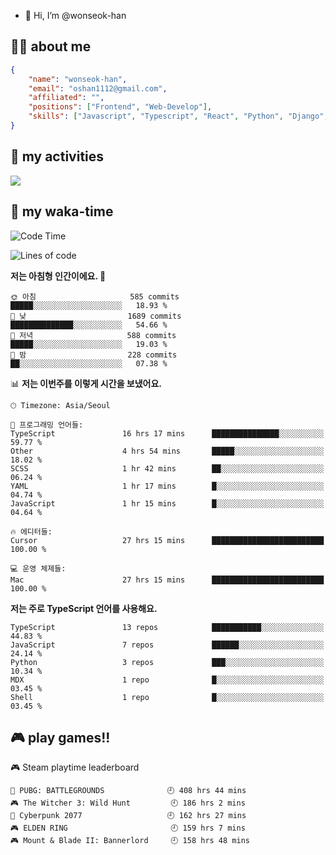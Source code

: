 - 👋 Hi, I’m @wonseok-han

## 🤷‍♂️ about me
```json
{
    "name": "wonseok-han",
    "email": "oshan1112@gmail.com",
    "affiliated": "",
    "positions": ["Frontend", "Web-Develop"],
    "skills": ["Javascript", "Typescript", "React", "Python", "Django", "SQL", "Docker", "Git"]
}
```

## 🤔 my activities

<!-- ![](https://github-readme-stats.vercel.app/api?username=wonseok-han&show_icons=true&theme=dracula&include_all_commits=true&custom_title=wonseok-han%27s%20Github%20Stats) -->

![](http://github-profile-summary-cards.vercel.app/api/cards/profile-details?username=wonseok-han&theme=dracula)

## 📃 my waka-time

<!--START_SECTION:waka-->
![Code Time](http://img.shields.io/badge/Code%20Time-2%2C847%20hrs%2010%20mins-blue)

![Lines of code](https://img.shields.io/badge/%EC%A0%80%EB%8A%94%20%EC%97%AC%ED%83%9C%EA%B9%8C%EC%A7%80%20-19.5%20million%20%EC%A4%84%EC%9D%98%20%EC%BD%94%EB%93%9C%EB%A5%BC%20%EC%9E%91%EC%84%B1%ED%96%88%EC%96%B4%EC%9A%94.-blue)

**저는 아침형 인간이에요. 🐤** 

```text
🌞 아침                     585 commits         █████░░░░░░░░░░░░░░░░░░░░   18.93 % 
🌆 낮　                     1689 commits        ██████████████░░░░░░░░░░░   54.66 % 
🌃 저녁                     588 commits         █████░░░░░░░░░░░░░░░░░░░░   19.03 % 
🌙 밤　                     228 commits         ██░░░░░░░░░░░░░░░░░░░░░░░   07.38 % 
```


📊 **저는 이번주를 이렇게 시간을 보냈어요.** 

```text
🕑︎ Timezone: Asia/Seoul

💬 프로그래밍 언어들: 
TypeScript               16 hrs 17 mins      ███████████████░░░░░░░░░░   59.77 % 
Other                    4 hrs 54 mins       █████░░░░░░░░░░░░░░░░░░░░   18.02 % 
SCSS                     1 hr 42 mins        ██░░░░░░░░░░░░░░░░░░░░░░░   06.24 % 
YAML                     1 hr 17 mins        █░░░░░░░░░░░░░░░░░░░░░░░░   04.74 % 
JavaScript               1 hr 15 mins        █░░░░░░░░░░░░░░░░░░░░░░░░   04.64 % 

🔥 에디터들: 
Cursor                   27 hrs 15 mins      █████████████████████████   100.00 % 

💻 운영 체제들: 
Mac                      27 hrs 15 mins      █████████████████████████   100.00 % 
```

**저는 주로 TypeScript 언어를 사용해요.** 

```text
TypeScript               13 repos            ███████████░░░░░░░░░░░░░░   44.83 % 
JavaScript               7 repos             ██████░░░░░░░░░░░░░░░░░░░   24.14 % 
Python                   3 repos             ███░░░░░░░░░░░░░░░░░░░░░░   10.34 % 
MDX                      1 repo              █░░░░░░░░░░░░░░░░░░░░░░░░   03.45 % 
Shell                    1 repo              █░░░░░░░░░░░░░░░░░░░░░░░░   03.45 % 
```




<!--END_SECTION:waka-->

## 🎮 play games!!

<!-- steam-box start -->
🎮 Steam playtime leaderboard
```text
🍳 PUBG: BATTLEGROUNDS              🕘 408 hrs 44 mins
🎮 The Witcher 3: Wild Hunt         🕘 186 hrs 2 mins
🦾 Cyberpunk 2077                   🕘 162 hrs 27 mins
🎮 ELDEN RING                       🕘 159 hrs 7 mins
🎮 Mount & Blade II: Bannerlord     🕘 158 hrs 48 mins
```
<!-- Powered by https://github.com/YouEclipse/steam-box . -->
<!-- steam-box end -->
